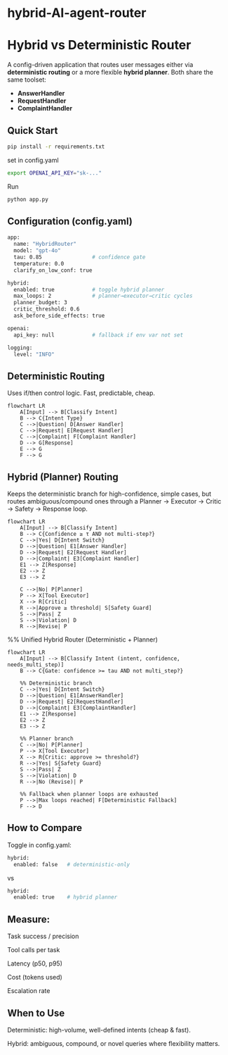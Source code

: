 # hybrid-AI-agent-router

# Hybrid vs Deterministic Router

A config-driven application that routes user messages either via **deterministic routing** or a more flexible **hybrid planner**. Both share the same toolset:

- **AnswerHandler**
- **RequestHandler**
- **ComplaintHandler**


##  Quick Start

```bash
pip install -r requirements.txt
```

set in config.yaml

```bash
export OPENAI_API_KEY="sk-..."   
```

Run

```bash
python app.py
```

## Configuration (config.yaml)

```bash
app:
  name: "HybridRouter"
  model: "gpt-4o"
  tau: 0.85                # confidence gate
  temperature: 0.0
  clarify_on_low_conf: true

hybrid:
  enabled: true            # toggle hybrid planner
  max_loops: 2             # planner→executor→critic cycles
  planner_budget: 3
  critic_threshold: 0.6
  ask_before_side_effects: true

openai:
  api_key: null            # fallback if env var not set

logging:
  level: "INFO"
```

## Deterministic Routing


Uses if/then control logic. Fast, predictable, cheap.

```mermaid
flowchart LR
    A[Input] --> B[Classify Intent]
    B --> C{Intent Type}
    C -->|Question| D[Answer Handler]
    C -->|Request| E[Request Handler]
    C -->|Complaint| F[Complaint Handler]
    D --> G[Response]
    E --> G
    F --> G
```

## Hybrid (Planner) Routing

Keeps the deterministic branch for high-confidence, simple cases,
but routes ambiguous/compound ones through a Planner → Executor → Critic → Safety → Response loop.

```mermaid
flowchart LR
    A[Input] --> B[Classify Intent]
    B --> C{Confidence ≥ τ AND not multi-step?}
    C -->|Yes| D{Intent Switch}
    D -->|Question| E1[Answer Handler]
    D -->|Request| E2[Request Handler]
    D -->|Complaint| E3[Complaint Handler]
    E1 --> Z[Response]
    E2 --> Z
    E3 --> Z

    C -->|No| P[Planner]
    P --> X[Tool Executor]
    X --> R[Critic]
    R -->|Approve ≥ threshold| S[Safety Guard]
    S -->|Pass| Z
    S -->|Violation| D
    R -->|Revise| P
```

%% Unified Hybrid Router (Deterministic + Planner)
```mermaid
flowchart LR
    A[Input] --> B[Classify Intent (intent, confidence, needs_multi_step)]
    B --> C{Gate: confidence >= tau AND not multi_step?}

    %% Deterministic branch
    C -->|Yes| D{Intent Switch}
    D -->|Question| E1[AnswerHandler]
    D -->|Request| E2[RequestHandler]
    D -->|Complaint| E3[ComplaintHandler]
    E1 --> Z[Response]
    E2 --> Z
    E3 --> Z

    %% Planner branch
    C -->|No| P[Planner]
    P --> X[Tool Executor]
    X --> R{Critic: approve >= threshold?}
    R -->|Yes| S{Safety Guard}
    S -->|Pass| Z
    S -->|Violation| D
    R -->|No (Revise)| P

    %% Fallback when planner loops are exhausted
    P -->|Max loops reached| F[Deterministic Fallback]
    F --> D

```

## How to Compare

Toggle in config.yaml:

```bash
hybrid:
  enabled: false   # deterministic-only
```
vs

```bash
hybrid:
  enabled: true    # hybrid planner
```

## Measure:

Task success / precision

Tool calls per task

Latency (p50, p95)

Cost (tokens used)

Escalation rate


## When to Use

Deterministic: high-volume, well-defined intents (cheap & fast).

Hybrid: ambiguous, compound, or novel queries where flexibility matters.

